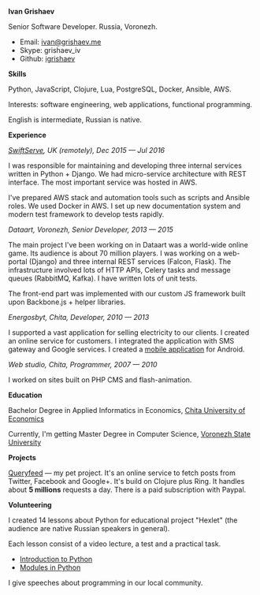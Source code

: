 **Ivan Grishaev**

Senior Software Developer. Russia, Voronezh.

- Email: ivan@grishaev.me
- Skype: grishaev_iv
- Github: [igrishaev](https://github.com/igrishaev)

**Skills**

Python, JavaScript, Clojure, Lua, PostgreSQL, Docker, Ansible, AWS.

Interests: software engineering, web applications, functional programming.

English is intermediate, Russian is native.

**Experience**

*[SwiftServe](http://www.swiftserve.com/en/), UK (remotely), Dec 2015 —  Jul 2016*

I was responsible for maintaining and developing three internal services written
in Python + Django. We had micro-service architecture with REST interface. The
most important service was hosted in AWS.

I've prepared AWS stack and automation tools such as scripts and Ansible
roles. We used Docker in AWS. I set up new documentation system and modern test
framework to develop tests rapidly.

*Dataart, Voronezh, Senior Developer, 2013 — 2015*

The main project I've been working on in Dataart was a world-wide online
game. Its audience is about 70 million players. I was working on a web-portal
(Django) and three internal REST services (Falcon, Flask). The infrastructure
involved lots of HTTP APIs, Celery tasks and message queues (RabbitMQ, Kafka). I
have written lots of unit tests.

The front-end part was implemented with our custom JS framework built upon
Backbone.js + helper libraries.

*Energosbyt, Chita, Developer, 2010 — 2013*

I supported a vast application for selling electricity to our clients. I created
an online service for customers. I integrated the application with SMS gateway
and Google services. I created a [mobile application][mobile application] for
Android.

[mobile application]:https://play.google.com/store/apps/details?id=com.esbyt.android.lk

*Web studio, Chita, Programmer, 2007 — 2010*

I worked on sites built on PHP CMS and flash-animation.

**Education**

Bachelor Degree in Applied Informatics in Economics,
[Chita University of Economics](http://narhoz-chita.ru/)

Currently, I'm getting Master Degree in Computer Science,
[Voronezh State University](http://www.vsu.ru/)

**Projects**

[Queryfeed](https://queryfeed.net/) — my pet project. It's an online service to
fetch posts from Twitter, Facebook and Google+. It's build on Clojure plus
Ring. It handles about **5 millions** requests a day. There is a paid
subscription with Paypal.

**Volunteering**

I created 14 lessons about Python for educational project "Hexlet" (the audience
are native Russian speakers in general).

Each lesson consist of a video lecture, a test and a practical task.

- [Introduction to Python](https://ru.hexlet.io/courses/python_101)
- [Modules in Python](https://ru.hexlet.io/courses/python-modules)

I give speeches about programming in our local community.
